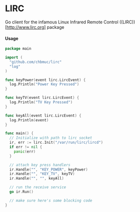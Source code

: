 LIRC
====

Go client for the infamous Linux Infrared Remote Control ((LIRC))[http://www.lirc.org] package

#### Usage

```go
package main

import (
  "github.com/chbmuc/lirc"
  "log"
)

func keyPower(event lirc.LircEvent) {
  log.Println("Power Key Pressed")
}

func keyTV(event lirc.LircEvent) {
  log.Println("TV Key Pressed")
}

func keyAll(event lirc.LircEvent) {
  log.Println(event)
}

func main() {
  // Initialize with path to lirc socket
  ir, err := lirc.Init("/var/run/lirc/lircd")
  if err != nil {
    panic(err)
  }

  // attach key press handlers
  ir.Handle("", "KEY_POWER", keyPower)
  ir.Handle("", "KEY_TV", keyTV)
  ir.Handle("", "", keyAll)

  // run the receive service
  go ir.Run()

  // make sure here's some blocking code
}
```
